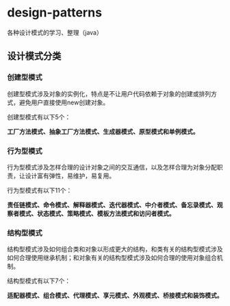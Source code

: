 # design-patterns
各种设计模式的学习、整理（java）

## 设计模式分类

### **创建型模式**

创建型模式涉及对象的实例化，特点是不让用户代码依赖于对象的创建或排列方式，避免用户直接使用new创建对象。

创建型模式有以下5个：

**工厂方法模式、抽象工厂方法模式、生成器模式、原型模式和单例模式。**

### **行为型模式**

 行为型模式涉及怎样合理的设计对象之间的交互通信，以及怎样合理为对象分配职责，让设计富有弹性，易维护，易复用。
 
  行为型模式有以下11个：
  
  **责任链模式、命令模式、解释器模式、迭代器模式、中介者模式、备忘录模式、观察者模式、状态模式、策略模式、模板方法模式和访问者模式。**
  
### **结构型模式**
 
 结构型模式涉及如何组合类和对象以形成更大的结构，和类有关的结构型模式涉及如何合理使用继承机制；和对象有关的结构型模式涉及如何合理的使用对象组合机制。
 
 结构型模式有以下7个：
 
 **适配器模式、组合模式、代理模式、享元模式、外观模式、桥接模式和装饰模式。**